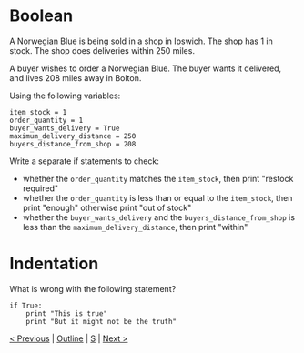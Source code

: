 # Boolean

A Norwegian Blue is being sold in a shop in Ipswich. The shop has 1 in stock. The shop does deliveries within 250 miles.

A buyer wishes to order a Norwegian Blue. The buyer wants it delivered, and lives 208 miles away in Bolton.

Using the following variables:

```
item_stock = 1
order_quantity = 1
buyer_wants_delivery = True
maximum_delivery_distance = 250
buyers_distance_from_shop = 208
```

Write a separate if statements to check:
* whether the `order_quantity` matches the `item_stock`, then print "restock required"
* whether the `order_quantity` is less than or equal to the `item_stock`, then print "enough" otherwise print "out of stock"
* whether the `buyer_wants_delivery` and the `buyers_distance_from_shop` is less than the `maximum_delivery_distance`, then print "within"

# Indentation

What is wrong with the following statement?

```
if True:
    print "This is true"
	print "But it might not be the truth"
```

[< Previous](4-maths.md) | [Outline](../CourseOutline.md) | [S](../example-solutions/5-boolean.py) | [Next >](6-loops.md)